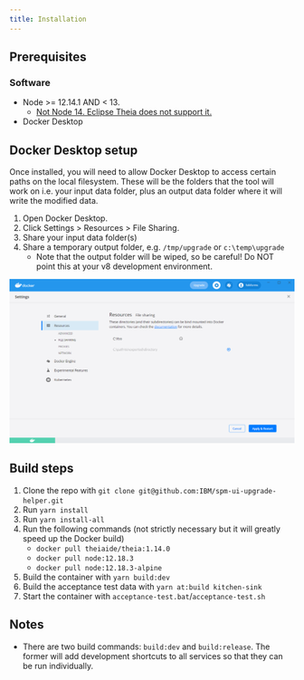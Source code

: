 ```yaml
---
title: Installation
---
```


## Prerequisites

### Software

- Node >= 12.14.1 AND < 13.
    - [Not Node 14. Eclipse Theia does not support it.](https://www.gitmemory.com/issue/eclipse-theia/theia/8920/754781284)
- Docker Desktop

## Docker Desktop setup

Once installed, you will need to allow Docker Desktop to access certain paths on the local filesystem. These will be the folders that the tool will work on i.e. your input data folder, plus an output data folder where it will write the modified data.

1. Open Docker Desktop.
2. Click Settings > Resources > File Sharing.
3. Share your input data folder(s)
4. Share a temporary output folder, e.g. `/tmp/upgrade` or `c:\temp\upgrade`
    - Note that the output folder will be wiped, so be careful! Do NOT point this at your v8 development environment.

![1. Open Docker Desktop, 2. Click the Settings button then Resources then File Sharing, 3. Add the folder you want to share with the Docker container](../../images/docker-volume-sharing.png "Docker volume sharing screenshot")

## Build steps

1. Clone the repo with `git clone git@github.com:IBM/spm-ui-upgrade-helper.git`
2. Run `yarn install`
3. Run `yarn install-all`
4. Run the following commands (not strictly necessary but it will greatly speed up the Docker build)
    - `docker pull theiaide/theia:1.14.0`
    - `docker pull node:12.18.3`
    - `docker pull node:12.18.3-alpine`
5. Build the container with `yarn build:dev`
6. Build the acceptance test data with `yarn at:build kitchen-sink`
7. Start the container with `acceptance-test.bat`/`acceptance-test.sh`

## Notes

- There are two build commands: `build:dev` and `build:release`. The former will add development shortcuts to all services so that they can be run individually.
